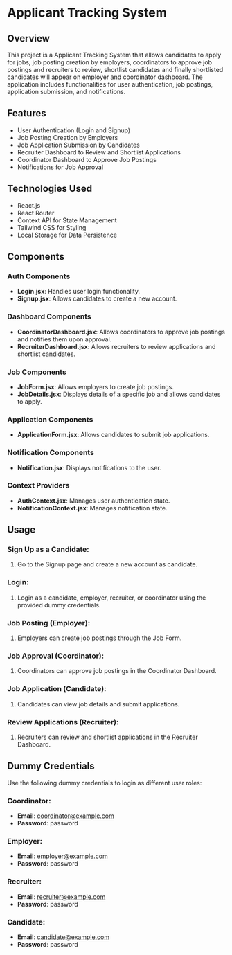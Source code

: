# Applicant Tracking System

## Overview

This project is a Applicant Tracking System that allows candidates to apply for jobs, job posting creation by employers, coordinators to approve job postings and recruiters to review, shortlist candidates and finally shortlisted candidates will appear on employer and coordinator dashboard. The application includes functionalities for user authentication, job postings, application submission, and notifications.

## Features

- User Authentication (Login and Signup)
- Job Posting Creation by Employers
- Job Application Submission by Candidates
- Recruiter Dashboard to Review and Shortlist Applications
- Coordinator Dashboard to Approve Job Postings
- Notifications for Job Approval

## Technologies Used

- React.js
- React Router
- Context API for State Management
- Tailwind CSS for Styling
- Local Storage for Data Persistence


## Components

### Auth Components

- **Login.jsx**: Handles user login functionality.
- **Signup.jsx**: Allows candidates to create a new account.

### Dashboard Components

- **CoordinatorDashboard.jsx**: Allows coordinators to approve job postings and notifies them upon approval.
- **RecruiterDashboard.jsx**: Allows recruiters to review applications and shortlist candidates.

### Job Components

- **JobForm.jsx**: Allows employers to create job postings.
- **JobDetails.jsx**: Displays details of a specific job and allows candidates to apply.

### Application Components

- **ApplicationForm.jsx**: Allows candidates to submit job applications.

### Notification Components

- **Notification.jsx**: Displays notifications to the user.

### Context Providers

- **AuthContext.jsx**: Manages user authentication state.
- **NotificationContext.jsx**: Manages notification state.

## Usage

### Sign Up as a Candidate:

1. Go to the Signup page and create a new account as candidate.

### Login:

1. Login as a candidate, employer, recruiter, or coordinator using the provided dummy credentials.

### Job Posting (Employer):

1. Employers can create job postings through the Job Form.

### Job Approval (Coordinator):

1. Coordinators can approve job postings in the Coordinator Dashboard.

### Job Application (Candidate):

1. Candidates can view job details and submit applications.

### Review Applications (Recruiter):

1. Recruiters can review and shortlist applications in the Recruiter Dashboard.

## Dummy Credentials

Use the following dummy credentials to login as different user roles:

### Coordinator:

- **Email**: coordinator@example.com
- **Password**: password

### Employer:

- **Email**: employer@example.com
- **Password**: password

### Recruiter:

- **Email**: recruiter@example.com
- **Password**: password

### Candidate:

- **Email**: candidate@example.com
- **Password**: password

